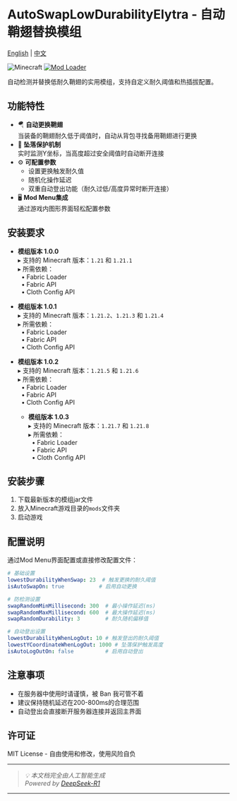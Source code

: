 # AutoSwapLowDurabilityElytra - 自动鞘翅替换模组

[English](README_EN.md) | [中文](README.md)

![Minecraft](https://img.shields.io/badge/Minecraft-1.21+-green?style=flat-square)
[![Mod Loader](https://img.shields.io/badge/Fabric-Loader-blue?style=flat-square)](https://fabricmc.net/)

自动检测并替换低耐久鞘翅的实用模组，支持自定义耐久阈值和热插拔配置。

## 功能特性

- 🪂 **自动更换鞘翅**  
  当装备的鞘翅耐久低于阈值时，自动从背包寻找备用鞘翅进行更换
- 🛑 **坠落保护机制**  
  实时监测Y坐标，当高度超过安全阈值时自动断开连接
- ⚙️ **可配置参数**
  - 设置更换触发耐久值
  - 随机化操作延迟
  - 双重自动登出功能（耐久过低/高度异常时断开连接）
- 🖥️ **Mod Menu集成**  
  通过游戏内图形界面轻松配置参数

## 安装要求

- **模组版本 1.0.0**  
  ▸ 支持的 Minecraft 版本：`1.21` 和 `1.21.1`  
  ▸ 所需依赖：  
  &nbsp;&nbsp;• Fabric Loader  
  &nbsp;&nbsp;• Fabric API  
  &nbsp;&nbsp;• Cloth Config API

- **模组版本 1.0.1**  
  ▸ 支持的 Minecraft 版本：`1.21.2`、`1.21.3` 和 `1.21.4`  
  ▸ 所需依赖：  
  &nbsp;&nbsp;• Fabric Loader  
  &nbsp;&nbsp;• Fabric API  
  &nbsp;&nbsp;• Cloth Config API

- **模组版本 1.0.2**  
  ▸ 支持的 Minecraft 版本：`1.21.5` 和 `1.21.6`  
  ▸ 所需依赖：  
  &nbsp;&nbsp;• Fabric Loader  
  &nbsp;&nbsp;• Fabric API  
  &nbsp;&nbsp;• Cloth Config API

  - **模组版本 1.0.3**  
  ▸ 支持的 Minecraft 版本：`1.21.7` 和 `1.21.8`  
  ▸ 所需依赖：  
  &nbsp;&nbsp;• Fabric Loader  
  &nbsp;&nbsp;• Fabric API  
  &nbsp;&nbsp;• Cloth Config API


## 安装步骤

1. 下载最新版本的模组jar文件
2. 放入Minecraft游戏目录的`mods`文件夹
3. 启动游戏

## 配置说明

通过Mod Menu界面配置或直接修改配置文件：

```yaml
# 基础设置
lowestDurabilityWhenSwap: 23  # 触发更换的耐久阈值
isAutoSwapOn: true           # 启用自动更换

# 防检测设置
swapRandomMinMillisecond: 300  # 最小操作延迟(ms)
swapRandomMaxMillisecond: 600  # 最大操作延迟(ms)
swapRandomDurability: 3        # 耐久随机偏移值

# 自动登出设置 
lowestDurabilityWhenLogOut: 10 # 触发登出的耐久阈值
lowestYCoordinateWhenLogOut: 1000 # 坠落保护触发高度
isAutoLogOutOn: false          # 启用自动登出
```

## 注意事项

- 在服务器中使用时请谨慎，被 Ban 我可管不着
- 建议保持随机延迟在200-800ms的合理范围
- 自动登出会直接断开服务器连接并返回主界面

## 许可证

MIT License - 自由使用和修改，使用风险自负

---

> _💡 本文档完全由人工智能生成_  
> _Powered by [DeepSeek-R1](https://www.deepseek.com)_

---
